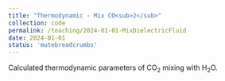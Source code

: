 ```yaml
---
title: "Thermodynamic - Mix CO<sub>2</sub>"
collection: code
permalink: /teaching/2024-01-01-MixDielectricFluid
date: 2024-01-01
status: 'mutebreadcrumbs'
---
```


Calculated thermodynamic parameters of CO<sub>2</sub> mixing with H<sub>2</sub>O.
